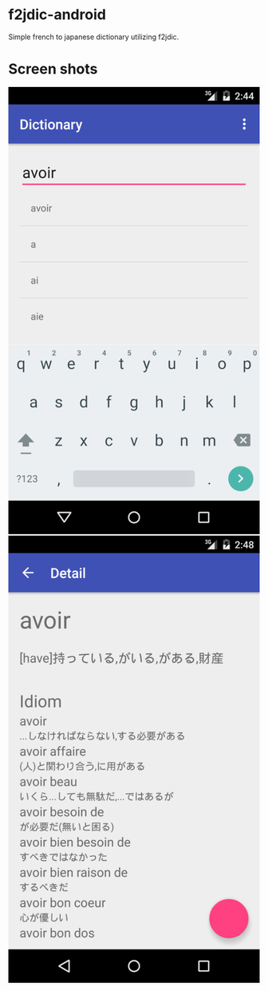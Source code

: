 # f2jdic-android
Simple french to japanese dictionary utilizing f2jdic.

# Screen shots
![Search](device-2016-11-04-024524.png "Searching")
![Detail](device-2016-11-04-024904.png "Detail")
